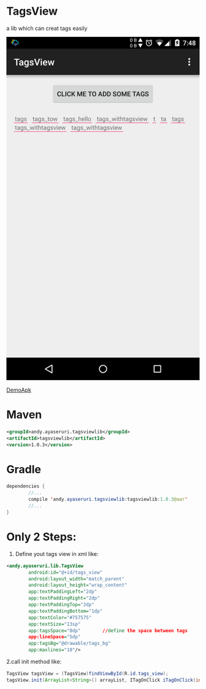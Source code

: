 # TagsView
a lib which can creat tags easily

<img src="https://github.com/ayaseruri/TagsView/blob/master/demoapk_image/Screenshot_2015-08-15-19-48-24.png" with = "500" />

[DemoApk](https://github.com/ayaseruri/TagsView/blob/master/demoapk_image/app-debug.apk?raw=true)

# Maven
```xml
<groupId>andy.ayaseruri.tagsviewlib</groupId>
<artifactId>tagsviewlib</artifactId>
<version>1.0.3</version>
```
# Gradle
```java
dependencies {
        //...
        compile 'andy.ayaseruri.tagsviewlib:tagsviewlib:1.0.3@aar'
        //...
}
```

# Only 2 Steps:
1. Define yout tags view in xml like:
```xml
<andy.ayaseruri.lib.TagsView
        android:id="@+id/tags_view"
        android:layout_width="match_parent"
        android:layout_height="wrap_content"
        app:textPaddingLeft="2dp"
        app:textPaddingRight="2dp"
        app:textPaddingTop="2dp"
        app:textPaddingBottom="1dp"
        app:textColor="#757575"
        app:textSize="13sp"
        app:tagsSpace="8dp"        //define the space between tags
        app:lineSpace="5dp"
        app:tagsBg="@drawable/tags_bg"
        app:maxlines="10"/>
```

2.call init method like:
```java
TagsView tagsView = (TagsView)findViewById(R.id.tags_view);
tagsView.init(ArrayList<String>() arrayList, ITagOnClick iTagOnClick(int postion));
```
